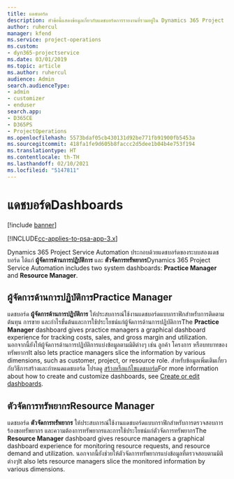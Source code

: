 ```yaml
---
title: แดชบอร์ด
description: หัวข้อนี้แสดงข้อมูลเกี่ยวกับแดชบอร์ดการรายงานที่รวมอยู่ใน Dynamics 365 Project Service Automation
author: ruhercul
manager: kfend
ms.service: project-operations
ms.custom:
- dyn365-projectservice
ms.date: 03/01/2019
ms.topic: article
ms.author: ruhercul
audience: Admin
search.audienceType:
- admin
- customizer
- enduser
search.app:
- D365CE
- D365PS
- ProjectOperations
ms.openlocfilehash: 5573bdaf05cb430131d92be771fb91900fb5453a
ms.sourcegitcommit: 418fa1fe9d605b8faccc2d5dee1b04b4e753f194
ms.translationtype: HT
ms.contentlocale: th-TH
ms.lasthandoff: 02/10/2021
ms.locfileid: "5147811"
---
```

# <a name="dashboards"></a><span data-ttu-id="dd076-103">แดชบอร์ด</span><span class="sxs-lookup"><span data-stu-id="dd076-103">Dashboards</span></span>

[!include [banner](../includes/psa-now-project-operations.md)]

[!INCLUDE[cc-applies-to-psa-app-3.x](../includes/cc-applies-to-psa-app-3x.md)]

<span data-ttu-id="dd076-104">Dynamics 365 Project Service Automation ประกอบด้วยแดชบอร์ดของระบบสองแดชบอร์ด ได้แก่ **ผู้จัดการด้านการปฏิบัติการ** และ **ตัวจัดการทรัพยากร**</span><span class="sxs-lookup"><span data-stu-id="dd076-104">Dynamics 365 Project Service Automation includes two system dashboards: **Practice Manager** and **Resource Manager**.</span></span>

## <a name="practice-manager"></a><span data-ttu-id="dd076-105">ผู้จัดการด้านการปฏิบัติการ</span><span class="sxs-lookup"><span data-stu-id="dd076-105">Practice Manager</span></span> 

<span data-ttu-id="dd076-106">แดชบอร์ด **ผู้จัดการด้านการปฏิบัติการ** ให้ประสบการณ์ใช้งานแดชบอร์ดแบบกราฟิกสำหรับการติดตามต้นทุน การขาย และกำไรขั้นต้นและการใช้ประโยชน์แก่ผู้จัดการด้านการปฏิบัติการ</span><span class="sxs-lookup"><span data-stu-id="dd076-106">The **Practice Manager** dashboard gives practice managers a graphical dashboard experience for tracking costs, sales, and gross margin and utilization.</span></span> <span data-ttu-id="dd076-107">นอกจากนี้ยังให้ผู้จัดการด้านการปฏิบัติการแบ่งข้อมูลตามมิติต่างๆ เช่น ลูกค้า โครงการ หรือบทบาทของทรัพยากร</span><span class="sxs-lookup"><span data-stu-id="dd076-107">It also lets practice managers slice the information by various dimensions, such as customer, project, or resource role.</span></span> <span data-ttu-id="dd076-108">สำหรับข้อมูลเพิ่มเติมเกี่ยวกับวิธีการสร้างและกำหนดแดชบอร์ด โปรดดู [สร้างหรือแก้ไขแดชบอร์ด](https://docs.microsoft.com/dynamics365/customerengagement/on-premises/customize/create-edit-dashboards)</span><span class="sxs-lookup"><span data-stu-id="dd076-108">For more information about how to create and customize dashboards, see [Create or edit dashboards](https://docs.microsoft.com/dynamics365/customerengagement/on-premises/customize/create-edit-dashboards).</span></span>

## <a name="resource-manager"></a><span data-ttu-id="dd076-109">ตัวจัดการทรัพยากร</span><span class="sxs-lookup"><span data-stu-id="dd076-109">Resource Manager</span></span> 

<span data-ttu-id="dd076-110">แดชบอร์ด **ตัวจัดการทรัพยากร** ให้ประสบการณ์ใช้งานแดชบอร์ดแบบกราฟิกสำหรับการตรวจสอบการร้องขอทรัพยากร และความต้องการทรัพยากรและการใช้ประโยชน์แก่ตัวจัดการทรัพยากร</span><span class="sxs-lookup"><span data-stu-id="dd076-110">The **Resource Manager** dashboard gives resource managers a graphical dashboard experience for monitoring resource requests, and resource demand and utilization.</span></span> <span data-ttu-id="dd076-111">นอกจากนี้ยังช่วยให้ตัวจัดการทรัพยากรแบ่งข้อมูลที่ตรวจสอบตามมิติต่างๆ</span><span class="sxs-lookup"><span data-stu-id="dd076-111">It also lets resource managers slice the monitored information by various dimensions.</span></span>
